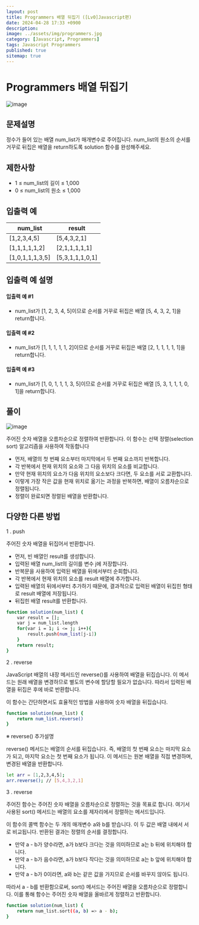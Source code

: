 ```yaml
---
layout: post
title: Programmers 배열 뒤집기 ([Lv0]Javascript편)
date: 2024-04-28 17:33 +0900
description: 
image: ../assets/img/programmers.jpg
category: [Javascript, Programmers]
tags: Javascript Programmers
published: true
sitemap: true
---
```


# Programmers 배열 뒤집기

![image](https://github.com/gnlgk/gnlgk.github.io/assets/161431748/8f31c347-469c-40de-b24b-ce3c0e14d36d)

## 문제설명

정수가 들어 있는 배열 num_list가 매개변수로 주어집니다. num_list의 원소의 순서를 거꾸로 뒤집은 배열을 return하도록 solution 함수를 완성해주세요.

## 제한사항

* 1 ≤ num_list의 길이 ≤ 1,000
* 0 ≤ num_list의 원소 ≤ 1,000

## 입출력 예

|num_list|result|
|---|---|
|[1,2,3,4,5]|[5,4,3,2,1]|
|[1,1,1,1,1,2]|[2,1,1,1,1,1]|
|[1,0,1,1,1,3,5]|[5,3,1,1,1,0,1]|

## 입출력 예 설명

#### 입출력 예 #1

* num_list가 [1, 2, 3, 4, 5]이므로 순서를 거꾸로 뒤집은 배열 [5, 4, 3, 2, 1]을 return합니다.

####  입출력 예 #2

* num_list가 [1, 1, 1, 1, 1, 2]이므로 순서를 거꾸로 뒤집은 배열 [2, 1, 1, 1, 1, 1]을 return합니다.

####  입출력 예 #3

* num_list가 [1, 0, 1, 1, 1, 3, 5]이므로 순서를 거꾸로 뒤집은 배열 [5, 3, 1, 1, 1, 0, 1]을 return합니다.

## 풀이

![image](https://github.com/gnlgk/gnlgk.github.io/assets/161431748/fefe8783-4e9d-4379-8a59-bf9e35137da3)

주어진 숫자 배열을 오름차순으로 정렬하여 반환합니다. 이 함수는 선택 정렬(selection sort) 알고리즘을 사용하여 작동합니다

* 먼저, 배열의 첫 번째 요소부터 마지막에서 두 번째 요소까지 반복합니다.
* 각 반복에서 현재 위치의 요소와 그 다음 위치의 요소를 비교합니다.
* 만약 현재 위치의 요소가 다음 위치의 요소보다 크다면, 두 요소를 서로 교환합니다.
* 이렇게 가장 작은 값을 현재 위치로 옮기는 과정을 반복하면, 배열이 오름차순으로 정렬됩니다.
* 정렬이 완료되면 정렬된 배열을 반환합니다.

## 다양한 다른 방법

1 . push

주어진 숫자 배열을 뒤집어서 반환합니다. 

* 먼저, 빈 배열인 result를 생성합니다.
* 입력된 배열 num_list의 길이를 변수 j에 저장합니다.
* 반복문을 사용하여 입력된 배열을 뒤에서부터 순회합니다.
* 각 반복에서 현재 위치의 요소를 result 배열에 추가합니다.
* 입력된 배열의 뒤에서부터 추가하기 때문에, 결과적으로 입력된 배열이 뒤집힌 형태로 result 배열에 저장됩니다.
* 뒤집힌 배열 result를 반환합니다.

````bash
function solution(num_list) {
    var result = [];
    var j = num_list.length
    for(var i = 1; i <= j; i++){
        result.push(num_list[j-i])
    }
    return result;
}
````

2 . reverse

JavaScript 배열의 내장 메서드인 reverse()를 사용하여 배열을 뒤집습니다. 이 메서드는 원래 배열을 변경하므로 별도의 변수에 할당할 필요가 없습니다. 따라서 입력된 배열을 뒤집은 후에 바로 반환합니다.

이 함수는 간단하면서도 효율적인 방법을 사용하여 숫자 배열을 뒤집습니다.

````bash
function solution(num_list) {
    return num_list.reverse()
}
````

※ reverse() 추가설명

reverse() 메서드는 배열의 순서를 뒤집습니다. 즉, 배열의 첫 번째 요소는 마지막 요소가 되고, 마지막 요소는 첫 번째 요소가 됩니다. 이 메서드는 원본 배열을 직접 변경하며, 변경된 배열을 반환합니다.

````bash
let arr = [1,2,3,4,5];
arr.reverse(); // [5,4,3,2,1]
````

3 . reverse

주어진 함수는 주어진 숫자 배열을 오름차순으로 정렬하는 것을 목표로 합니다. 여기서 사용된 sort() 메서드는 배열의 요소를 제자리에서 정렬하는 메서드입니다.

이 함수의 콜백 함수는 두 개의 매개변수 a와 b를 받습니다. 이 두 값은 배열 내에서 서로 비교됩니다. 반환된 결과는 정렬의 순서를 결정합니다.

* 만약 a - b가 양수라면, a가 b보다 크다는 것을 의미하므로 a는 b 뒤에 위치해야 합니다.
* 만약 a - b가 음수라면, a가 b보다 작다는 것을 의미하므로 a는 b 앞에 위치해야 합니다.
* 만약 a - b가 0이라면, a와 b는 같은 값을 가지므로 순서를 바꾸지 않아도 됩니다.

따라서 a - b를 반환함으로써, sort() 메서드는 주어진 배열을 오름차순으로 정렬합니다. 이를 통해 함수는 주어진 숫자 배열을 올바르게 정렬하고 반환합니다.

````bash
function solution(num_list) {
    return num_list.sort((a, b) => a - b);
}
````